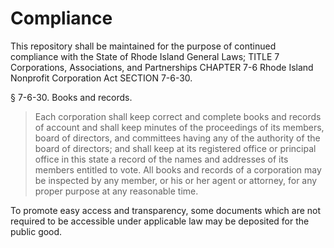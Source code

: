 # Compliance

This repository shall be maintained for the purpose of continued compliance with the State of Rhode Island General Laws; TITLE 7 Corporations, Associations, and Partnerships CHAPTER 7-6 Rhode Island Nonprofit Corporation Act SECTION 7-6-30.

§ 7-6-30. Books and records. 

> Each corporation shall keep correct and complete books and records of account and shall keep minutes of the proceedings of its members, board of directors, and committees having any of the authority of the board of directors; and shall keep at its registered office or principal office in this state a record of the names and addresses of its members entitled to vote. All books and records of a corporation may be inspected by any member, or his or her agent or attorney, for any proper purpose at any reasonable time. 

To promote easy access and transparency, some documents which are not required to be accessible under applicable law may be deposited for the public good.
